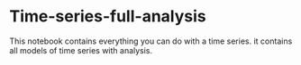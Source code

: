 # Time-series-full-analysis
This notebook contains everything you can do with a time series. it contains all models of time series with analysis.
